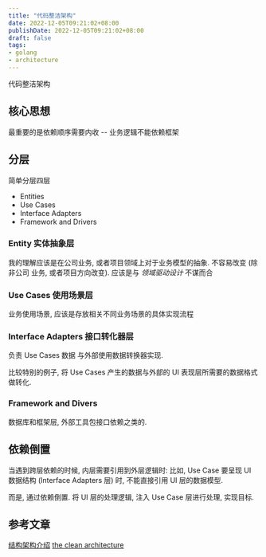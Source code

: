 ```yaml
---
title: "代码整洁架构"
date: 2022-12-05T09:21:02+08:00
publishDate: 2022-12-05T09:21:02+08:00
draft: false
tags:
- golang
- architecture	
---
```


代码整洁架构

## 核心思想

最重要的是依赖顺序需要内收 -- 业务逻辑不能依赖框架

## 分层

简单分层四层

- Entities
- Use Cases
- Interface Adapters
- Framework and Drivers

### Entity 实体抽象层

我的理解应该是在公司业务, 或者项目领域上对于业务模型的抽象. 不容易改变 (除非公司
业务, 或者项目方向改变). 应该是与 *领域驱动设计* 不谋而合

### Use Cases 使用场景层

业务使用场景, 应该是存放相关不同业务场景的具体实现流程

### Interface Adapters 接口转化器层

负责 Use Cases 数据 与外部使用数据转换器实现. 

比较特别的例子, 将 Use Cases 产生的数据与外部的 UI 表现层所需要的数据格式做转化.

### Framework and Divers

数据库和框架层, 外部工具包接口依赖之类的.


## 依赖倒置

当遇到跨层依赖的时候, 内层需要引用到外层逻辑时: 比如, Use Case 要呈现 UI 数据结构
(Interface Adapters 层) 时, 不能直接引用 UI 层的数据模型.

而是, 通过依赖倒置. 将 UI 层的处理逻辑, 注入 Use Case 层进行处理, 实现目标.

## 参考文章

[结构架构介绍](https://www.artacode.com/post/golang/template/)
[the clean architecture](https://blog.cleancoder.com/uncle-bob/2012/08/13/the-clean-architecture.html)

